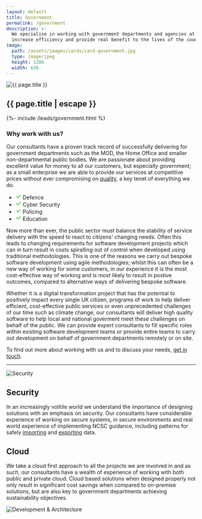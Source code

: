 ```yaml
---
layout: default
title: Government
permalink: /government
description: >- 
  We specialise in working with government departments and agencies at all levels. We take great pleasure in helping government departments
  increase efficiency and provide real benefit to the lives of the country's citizens through the innovative, secure and cost-effective use of IT.
image:
  path: /assets/images/cards/card-government.jpg
  type: image/jpeg
  height: 1200
  width: 630
---
```


<section class="row">
  <div class="col">
    <div class="col-12 col-md-6 ms-md-2 mb-3 mb-md-1 float-md-end">
      <div class="splash-img position-relative">
        <img class="d-block w-100" src="{{ "/assets/images/splash-government.jpg" | relative_url }}" alt="{{ page.title }}">
      </div>
    </div>
    <h1 class="fs-3 mt-3">{{ page.title | escape }}</h1>
    {%- include /leads/government.html %}
    <h3 class="fs-4 mt-5">Why work with us?</h3>
    <p>Our consultants have a proven track record of successfully delivering for government departments such as the MOD, the Home Office and smaller non-departmental public bodies. 
    We are passionate about providing excellent value for money to <span class="fst-italic">all</span> our customers, but especially government; as a small enterprise we are able 
    to provide our services at competitive prices without ever compromising on <a href="{{ "/quality-software" | relative_url }}">quality</a>, a key tenet of everything we do.</p>
    <div class="card info col-12 col-md-5 col-lg-4 float-md-start me-md-2 mb-3 mb-md-0">
      <ul class="list-group list-group-flush border-top-0">
        <li class="list-group-item border-bottom-0 text-truncate" title="Defence">
          <svg xmlns="http://www.w3.org/2000/svg" width="16" height="16" fill="#00b300" class="bi bi-check-lg" viewBox="0 0 16 16">
            <path d="M12.736 3.97a.733.733 0 0 1 1.047 0c.286.289.29.756.01 1.05L7.88 12.01a.733.733 0 0 1-1.065.02L3.217 8.384a.757.757 0 0 1 0-1.06.733.733 0 0 1 1.047 0l3.052 3.093 5.4-6.425a.247.247 0 0 1 .02-.022Z"/>
          </svg>
          Defence
        </li>
        <li class="list-group-item border-bottom-0 text-truncate" title="Cyber Security">
          <svg xmlns="http://www.w3.org/2000/svg" width="16" height="16" fill="#00b300" class="bi bi-check-lg" viewBox="0 0 16 16">
            <path d="M12.736 3.97a.733.733 0 0 1 1.047 0c.286.289.29.756.01 1.05L7.88 12.01a.733.733 0 0 1-1.065.02L3.217 8.384a.757.757 0 0 1 0-1.06.733.733 0 0 1 1.047 0l3.052 3.093 5.4-6.425a.247.247 0 0 1 .02-.022Z"/>
          </svg>
          Cyber Security
        </li>
        <li class="list-group-item border-bottom-0 text-truncate" title="Policing">
          <svg xmlns="http://www.w3.org/2000/svg" width="16" height="16" fill="#00b300" class="bi bi-check-lg" viewBox="0 0 16 16">
            <path d="M12.736 3.97a.733.733 0 0 1 1.047 0c.286.289.29.756.01 1.05L7.88 12.01a.733.733 0 0 1-1.065.02L3.217 8.384a.757.757 0 0 1 0-1.06.733.733 0 0 1 1.047 0l3.052 3.093 5.4-6.425a.247.247 0 0 1 .02-.022Z"/>
          </svg>
          Policing
        </li>
        <li class="list-group-item border-bottom-0 text-truncate" title="Education">
          <svg xmlns="http://www.w3.org/2000/svg" width="16" height="16" fill="#00b300" class="bi bi-check-lg" viewBox="0 0 16 16">
            <path d="M12.736 3.97a.733.733 0 0 1 1.047 0c.286.289.29.756.01 1.05L7.88 12.01a.733.733 0 0 1-1.065.02L3.217 8.384a.757.757 0 0 1 0-1.06.733.733 0 0 1 1.047 0l3.052 3.093 5.4-6.425a.247.247 0 0 1 .02-.022Z"/>
          </svg>
          Education
        </li>
      </ul>
    </div>
    <p>Now more than ever, the public sector must balance the stability of service delivery with the speed to react to citizens' changing needs. Often this leads to changing
    requirements for software development projects which can in turn result in costs spiralling out of control when developed using traditional methodologies. This is one of the
    reasons we carry out bespoke software development using agile methodologies; whilst this can often be a new way of working for some customers, in our experience it is the most 
    cost-effective way of working and is most likely to result in postive outcomes, compared to alternative ways of delivering bespoke software.</p>
    <p>Whether it is a digital transformation project that has the potential to positively impact every single UK citizen, programs of work to help deliver efficient, cost-effective
    public services or even unprecedented challenges of our time such as climate change, our consultants will deliver high quality software to help local and national goverment 
    meet these challenges on behalf of the public. We can provide expert consultants to fill specific roles within existing software development teams or provide entire teams 
    to carry out development on behalf of government departments remotely or on site.</p>
    <p> To find out more about working with us and to discuss your needs, <a href="{{ "/contact-us" | relative_url }}">get in touch</a>.</p>
    <hr />
  </div>
</section>

<div class="row mb-md-3">
  <div class="col-12 col-md-6">
    <div class="splash-img position-relative">
      <img class="d-block w-100" src="{{ "/assets/images/splash-security.jpg" | relative_url }}" alt="Security">
    </div>
  </div>
  <div class="d-flex align-items-center col-12 col-md-6">
    <section class="pt-2 pt-md-0 mb-lg-5">
      <h2 class="fs-3">Security</h2>
      <p>In an increasingly volitile world we understand the importance of designing solutions with an emphasis on security. Our consultants have considerable experience of working on secure 
      systems, in secure environments and real world experience of implementing NCSC guidance, including patterns for safely 
      <a href="https://www.ncsc.gov.uk/guidance/pattern-safely-importing-data" target="_blank">importing</a> and
      <a href="https://www.ncsc.gov.uk/guidance/design-pattern-safely-exporting-data" target="_blank">exporting</a> data.</p>
    </section>
  </div>
</div>

<div class="row mb-3">
  <div class="d-flex align-items-center col-12 order-2 col-md-6 order-md-1">
    <section class="pt-2 pt-md-0 mb-lg-5">
      <h2 class="fs-3">Cloud</h2>
      <p>We take a cloud first approach to all the projects we are involved in and as such, our consultants have a wealth of experience of working with both public and private cloud. Cloud 
      based solutions when designed properly not only result in significant cost savings when compared to on-premise solutions, but are also key to government departments achieving 
      sustainability objectives.</p>
    </section>
  </div>
  <div class="col-12 order-1 col-md-6 order-md-2">
    <div class="splash-img position-relative">
      <!--<a href="{{ "/cloud-first" | relative_url }}" class="fs-4" title="Discover more">-->
        <img class="d-block w-100" src="{{ "/assets/images/splash-cloud.jpg" | relative_url }}" alt="Development & Architecture">
      <!--</a>-->
    </div>
  </div>
</div>
